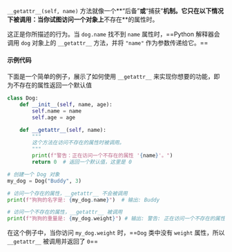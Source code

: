 `__getattr__(self, name)` 方法就像一个**“后备”**或**“捕获”**机制。它只在以下情况下被调用：当你试图访问一个对象上**不存在**的属性时。

这正是你所描述的行为。当 `dog.name` 找不到 `name` 属性时，==Python 解释器会调用 `dog` 对象上的 `__getattr__` 方法，并将 `"name"` 作为参数传递给它。==

#### 示例代码

下面是一个简单的例子，展示了如何使用 `__getattr__` 来实现你想要的功能，即为不存在的属性返回一个默认值

```python
class Dog:
    def __init__(self, name, age):
        self.name = name
        self.age = age

    def __getattr__(self, name):
        """
        这个方法在访问不存在的属性时被调用。
        """
        print(f"警告：正在访问一个不存在的属性 '{name}'。")
        return 0  # 返回一个默认值，这里是 0

# 创建一个 Dog 对象
my_dog = Dog("Buddy", 3)

# 访问一个存在的属性，__getattr__ 不会被调用
print(f"狗狗的名字是: {my_dog.name}")  # 输出: Buddy

# 访问一个不存在的属性，__getattr__ 被调用
print(f"狗狗的重量是: {my_dog.weight}") # 输出: 警告: 正在访问一个不存在的属性 'weight'。 狗狗的重量是: 0
```

在这个例子中，当你访问 `my_dog.weight` 时，==`Dog` 类中没有 `weight` 属性，所以 `__getattr__` 被调用并返回了 `0`==

